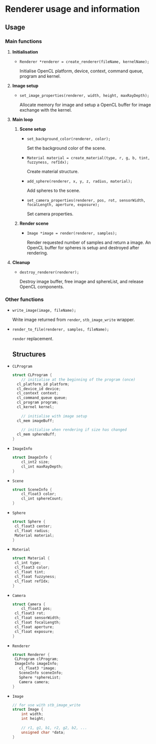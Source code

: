# Renderer usage and information

## Usage

### Main functions

1. **Initialisation**

   * `Renderer *renderer = create_renderer(fileName, kernelName);`

     Initialise OpenCL platform, device, context, command queue, program and kernel.

2. **Image setup**

   * `set_image_properties(renderer, width, height, maxRayDepth);`

     Allocate memory for image and setup a OpenCL buffer for image exchange with the kernel.

3. **Main loop**

   1. **Scene setup**

      * `set_background_color(renderer, color);`

        Set the background color of the scene.

      * `Material material = create_material(type, r, g, b, tint, fuzzyness, refIdx);`

        Create material structure.

      * `add_sphere(renderer, x, y, z, radius, material);`

        Add spheres to the scene.

      * `set_camera_properties(renderer, pos, rot, sensorWidth, focalLength, aperture, exposure);`

        Set camera properties.

   2. **Render scene**

      * `Image *image = render(renderer, samples);`

        Render requested number of samples and return a image. An OpenCL buffer for spheres is  setup and destroyed after rendering.

4. **Cleanup**

   * `destroy_renderer(renderer);`

     Destroy image buffer, free image and sphereList, and release OpenCL components.

### Other functions

* `write_image(image, fileName);`

  Write image returned from `render`, `stb_image_write` wrapper.

* `render_to_file(renderer, samples, fileName);`

  `render` replacement.

  ## Structures

* `CLProgram`

  ```c
  struct CLProgram {
      // initialise at the beginning of the program (once)
  	cl_platform_id platform;
  	cl_device_id device;
  	cl_context context;
  	cl_command_queue queue;
  	cl_program program;
  	cl_kernel kernel;
  	
      // initialise with image setup
  	cl_mem imageBuff;
      
      // initialise when rendering if size has changed
  	cl_mem sphereBuff;
  }
  ```

* `ImageInfo`

  ```c
  struct ImageInfo {
      cl_int2 size;
      cl_int maxRayDepth;
  }
  ```

* `Scene`

  ```c
  struct SceneInfo {
      cl_float3 color;
      cl_int sphereCount;
  }
  ```

* `Sphere`

   ```c
   struct Sphere {
   	cl_float3 center;
   	cl_float radius;
   	Material material;
   }
   ```

* `Material`

   ```c
   struct Material {
   	cl_int type;
   	cl_float3 color;
   	cl_float tint;
   	cl_float fuzzyness;
   	cl_float refIdx;
   }
   ```

* `Camera`

   ```c
   struct Camera {
       cl_float3 pos;
   	cl_float3 rot;
   	cl_float sensorWidth;
   	cl_float focalLength;
   	cl_float aperture;
   	cl_float exposure;
   }
   ```

* `Renderer`

   ```c
  struct Renderer {
  	CLProgram clProgram;
  	ImageInfo imageInfo;
      cl_float3 *image;
      SceneInfo sceneInfo;
      Sphere *sphereList;
      Camera camera;
  }
  ```
  
* `Image`

   ```c
   // for use with stb_image_write
   struct Image {
       int width;
       int height;
       
       // r1, g1, b1, r2, g2, b2, ...
       unsigned char *data;
   }
   ```

   